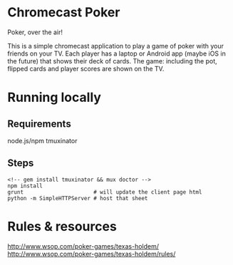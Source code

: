 Chromecast Poker
================

Poker, over the air!

This is a simple chromecast application to play a game of poker with
your friends on your TV. Each player has a laptop or Android app (maybe
iOS in the future) that shows their deck of cards. The game: including
the pot, flipped cards and player scores are shown on the TV.

# Running locally #

## Requirements ##

node.js/npm
tmuxinator

## Steps ##

    <!-- gem install tmuxinator && mux doctor -->
    npm install
    grunt                      # will update the client page html
    python -m SimpleHTTPServer # host that sheet

# Rules & resources #

http://www.wsop.com/poker-games/texas-holdem/
http://www.wsop.com/poker-games/texas-holdem/rules/
